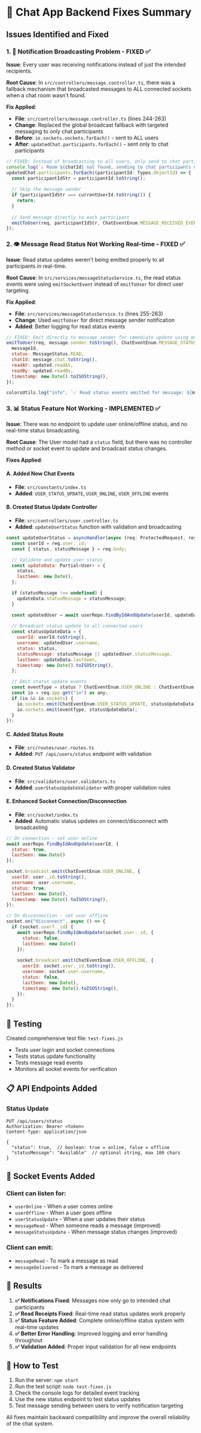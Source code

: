 # 🔧 Chat App Backend Fixes Summary

## Issues Identified and Fixed

### 1. 🚨 **Notification Broadcasting Problem** - FIXED ✅

**Issue**: Every user was receiving notifications instead of just the intended recipients.

**Root Cause**: In `src/controllers/message.controller.ts`, there was a fallback mechanism that broadcasted messages to ALL connected sockets when a chat room wasn't found.

**Fix Applied**:
- **File**: `src/controllers/message.controller.ts` (lines 244-263)
- **Change**: Replaced the global broadcast fallback with targeted messaging to only chat participants
- **Before**: `io.sockets.sockets.forEach()` - sent to ALL users
- **After**: `updatedChat.participants.forEach()` - sent only to chat participants

```javascript
// FIXED: Instead of broadcasting to all users, only send to chat participants
console.log(`⚠️ Room ${chatId} not found, sending to chat participants only`);
updatedChat.participants.forEach((participantId: Types.ObjectId) => {
  const participantIdStr = participantId.toString();
  
  // Skip the message sender
  if (participantIdStr === currentUserId.toString()) {
    return;
  }
  
  // Send message directly to each participant
  emitToUser(req, participantIdStr, ChatEventEnum.MESSAGE_RECEIVED_EVENT, structuredMessage[0]);
});
```

### 2. 👁️ **Message Read Status Not Working Real-time** - FIXED ✅

**Issue**: Read status updates weren't being emitted properly to all participants in real-time.

**Root Cause**: In `src/services/messageStatusService.ts`, the read status events were using `emitSocketEvent` instead of `emitToUser` for direct user targeting.

**Fix Applied**:
- **File**: `src/services/messageStatusService.ts` (lines 255-263)
- **Change**: Used `emitToUser` for direct message sender notification
- **Added**: Better logging for read status events

```javascript
// FIXED: Emit directly to message sender for immediate update using emitToUser
emitToUser(req, message.sender.toString(), ChatEventEnum.MESSAGE_STATUS_UPDATE_EVENT, {
  messageId,
  status: MessageStatus.READ,
  chatId: message.chat.toString(),
  readAt: updated.readAt,
  readBy: updated.readBy,
  timestamp: new Date().toISOString(),
});

colorsUtils.log("info", `✅ Read status events emitted for message: ${messageId}`);
```

### 3. 📊 **Status Feature Not Working** - IMPLEMENTED ✅

**Issue**: There was no endpoint to update user online/offline status, and no real-time status broadcasting.

**Root Cause**: The User model had a `status` field, but there was no controller method or socket event to update and broadcast status changes.

**Fixes Applied**:

#### A. Added New Chat Events
- **File**: `src/constants/index.ts`
- **Added**: `USER_STATUS_UPDATE`, `USER_ONLINE`, `USER_OFFLINE` events

#### B. Created Status Update Controller
- **File**: `src/controllers/user.controller.ts`
- **Added**: `updateUserStatus` function with validation and broadcasting

```javascript
const updateUserStatus = asyncHandler(async (req: ProtectedRequest, res: Response) => {
  const userId = req.user._id;
  const { status, statusMessage } = req.body;

  // Validate and update user status
  const updateData: Partial<User> = {
    status,
    lastSeen: new Date(),
  };

  if (statusMessage !== undefined) {
    updateData.statusMessage = statusMessage;
  }

  const updatedUser = await userRepo.findByIdAndUpdate(userId, updateData);
  
  // Broadcast status update to all connected users
  const statusUpdateData = {
    userId: userId.toString(),
    username: updatedUser.username,
    status: status,
    statusMessage: statusMessage || updatedUser.statusMessage,
    lastSeen: updateData.lastSeen,
    timestamp: new Date().toISOString(),
  };

  // Emit status update events
  const eventType = status ? ChatEventEnum.USER_ONLINE : ChatEventEnum.USER_OFFLINE;
  const io = req.app.get("io") as any;
  if (io && io.sockets) {
    io.sockets.emit(ChatEventEnum.USER_STATUS_UPDATE, statusUpdateData);
    io.sockets.emit(eventType, statusUpdateData);
  }
});
```

#### C. Added Status Route
- **File**: `src/routes/user.routes.ts`
- **Added**: `PUT /api/users/status` endpoint with validation

#### D. Created Status Validator
- **File**: `src/validators/user.validators.ts`
- **Added**: `userStatusUpdateValidator` with proper validation rules

#### E. Enhanced Socket Connection/Disconnection
- **File**: `src/socket/index.ts`
- **Added**: Automatic status updates on connect/disconnect with broadcasting

```javascript
// On connection - set user online
await userRepo.findByIdAndUpdate(userId, { 
  status: true, 
  lastSeen: new Date() 
});

socket.broadcast.emit(ChatEventEnum.USER_ONLINE, {
  userId: user._id.toString(),
  username: user.username,
  status: true,
  lastSeen: new Date(),
  timestamp: new Date().toISOString(),
});

// On disconnection - set user offline
socket.on("disconnect", async () => {
  if (socket.user?._id) {
    await userRepo.findByIdAndUpdate(socket.user._id, { 
      status: false, 
      lastSeen: new Date() 
    });
    
    socket.broadcast.emit(ChatEventEnum.USER_OFFLINE, {
      userId: socket.user._id.toString(),
      username: socket.user.username,
      status: false,
      lastSeen: new Date(),
      timestamp: new Date().toISOString(),
    });
  }
});
```

## 🧪 Testing

Created comprehensive test file: `test-fixes.js`
- Tests user login and socket connections
- Tests status update functionality
- Tests message read events
- Monitors all socket events for verification

## 📋 API Endpoints Added

### Status Update
```
PUT /api/users/status
Authorization: Bearer <token>
Content-Type: application/json

{
  "status": true,  // boolean: true = online, false = offline
  "statusMessage": "Available"  // optional string, max 100 chars
}
```

## 🔌 Socket Events Added

### Client can listen for:
- `userOnline` - When a user comes online
- `userOffline` - When a user goes offline  
- `userStatusUpdate` - When a user updates their status
- `messageRead` - When someone reads a message (improved)
- `messageStatusUpdate` - When message status changes (improved)

### Client can emit:
- `messageRead` - To mark a message as read
- `messageDelivered` - To mark a message as delivered

## 🎯 Results

1. **✅ Notifications Fixed**: Messages now only go to intended chat participants
2. **✅ Read Receipts Fixed**: Real-time read status updates work properly
3. **✅ Status Feature Added**: Complete online/offline status system with real-time updates
4. **✅ Better Error Handling**: Improved logging and error handling throughout
5. **✅ Validation Added**: Proper input validation for all new endpoints

## 🚀 How to Test

1. Run the server: `npm start`
2. Run the test script: `node test-fixes.js`
3. Check the console logs for detailed event tracking
4. Use the new status endpoint to test status updates
5. Test message sending between users to verify notification targeting

All fixes maintain backward compatibility and improve the overall reliability of the chat system.